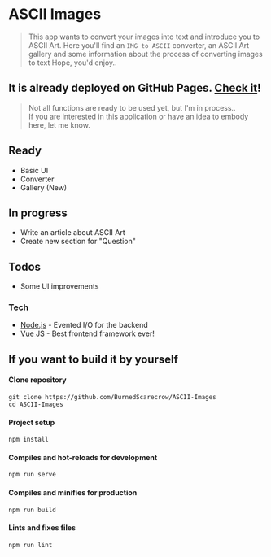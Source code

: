 # ASCII Images 
> This app wants to convert your images into text and introduce you to ASCII Art.
> Here you'll find an `IMG to ASCII` converter, an ASCII Art gallery 
> and some information about the process of converting images to text
> Hope, you'd enjoy..

## It is already deployed on GitHub Pages. [Check it]!  
>Not all functions are ready to be used yet, but I'm in process..  
>If you are interested in this application or have an idea to embody here, let me know.

## Ready
  - Basic UI
  - Converter
  - Gallery (New)
## In progress
 - Write an article about ASCII Art
 - Create new section for "Question"
## Todos
 - Some UI improvements

### Tech
* [Node.js] - Evented I/O for the backend
* [Vue JS] - Best frontend framework ever!

[Check it]: <https://burnedscarecrow.github.io/ASCII-Images/>
[Node.js]: <https://node.org/en>
[vue JS]: <https://vuejs.org/>


## If you want to build it by yourself
#### Clone repository
```
git clone https://github.com/BurnedScarecrow/ASCII-Images
cd ASCII-Images
```
#### Project setup
```
npm install
```

#### Compiles and hot-reloads for development
```
npm run serve
```

#### Compiles and minifies for production
```
npm run build
```

#### Lints and fixes files
```
npm run lint
```
